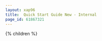 ```yaml
---
layout: xap96
title:  Quick Start Guide New - Internal
page_id: 61867321
---
```


{% children %}
